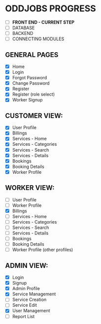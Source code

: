 # ODDJOBS PROGRESS
- [ ] **FRONT END - CURRENT STEP**
- [ ] DATABASE
- [ ] BACKEND
- [ ] CONNECTING MODULES

## GENERAL PAGES
- [X] Home
- [X] Login
- [X] Forgot Password
- [X] Change Password
- [X] Register
- [X] Register (role select)
- [X] Worker Signup

## CUSTOMER VIEW:
- [X] User Profile
- [X] Billings
- [X] Services - Home
- [X] Services - Categories
- [X] Services - Search
- [X] Services - Details
- [X] Bookings
- [X] Booking Details
- [X] Worker Profile

## WORKER VIEW:
- [ ] User Profile
- [ ] Worker Profile
- [X] Billings
- [ ] Services - Home
- [ ] Services - Categories
- [ ] Services - Search
- [ ] Services - Details
- [ ] Bookings
- [ ] Booking Details
- [ ] Worker Profile (other profiles)

## ADMIN VIEW:
- [X] Login
- [X] Signup
- [X] Admin Profile
- [X] Service Management
- [ ] Service Creation
- [ ] Service Edit
- [X] User Management
- [ ] Report List
